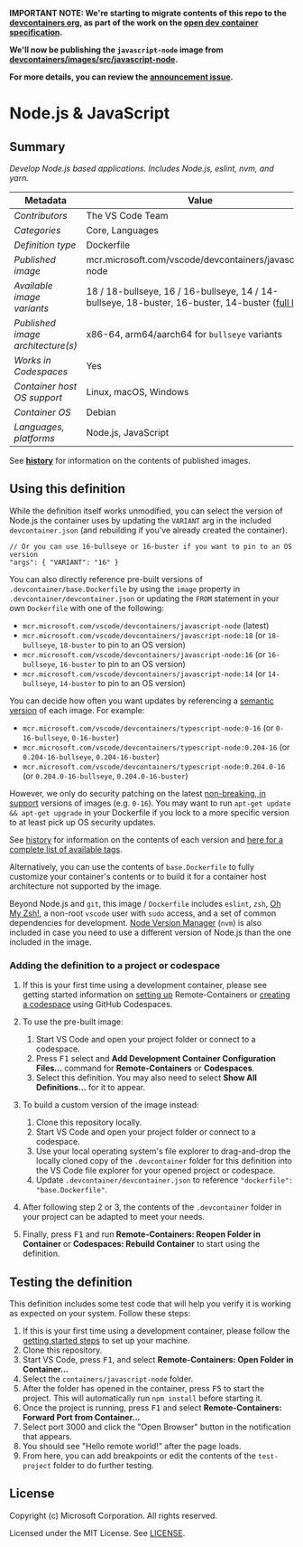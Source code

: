 **IMPORTANT NOTE: We're starting to migrate contents of this repo to the
[devcontainers org](https://github.com/devcontainers), as part of the work on
the [open dev container specification](https://containers.dev).**

**We'll now be publishing the `javascript-node` image from
[devcontainers/images/src/javascript-node](https://github.com/devcontainers/images/tree/main/src/javascript-node).**

**For more details, you can review the
[announcement issue](https://github.com/microsoft/vscode-dev-containers/issues/1589).**

# Node.js & JavaScript

## Summary

_Develop Node.js based applications. Includes Node.js, eslint, nvm, and yarn._

| Metadata                          | Value                                                                                                                                                                            |
| --------------------------------- | -------------------------------------------------------------------------------------------------------------------------------------------------------------------------------- |
| _Contributors_                    | The VS Code Team                                                                                                                                                                 |
| _Categories_                      | Core, Languages                                                                                                                                                                  |
| _Definition type_                 | Dockerfile                                                                                                                                                                       |
| _Published image_                 | mcr.microsoft.com/vscode/devcontainers/javascript-node                                                                                                                           |
| _Available image variants_        | 18 / 18-bullseye, 16 / 16-bullseye, 14 / 14-bullseye, 18-buster, 16-buster, 14-buster ([full list](https://mcr.microsoft.com/v2/vscode/devcontainers/javascript-node/tags/list)) |
| _Published image architecture(s)_ | x86-64, arm64/aarch64 for `bullseye` variants                                                                                                                                    |
| _Works in Codespaces_             | Yes                                                                                                                                                                              |
| _Container host OS support_       | Linux, macOS, Windows                                                                                                                                                            |
| _Container OS_                    | Debian                                                                                                                                                                           |
| _Languages, platforms_            | Node.js, JavaScript                                                                                                                                                              |

See **[history](history)** for information on the contents of published images.

## Using this definition

While the definition itself works unmodified, you can select the version of
Node.js the container uses by updating the `VARIANT` arg in the included
`devcontainer.json` (and rebuilding if you've already created the container).

```jsonc
// Or you can use 16-bullseye or 16-buster if you want to pin to an OS version
"args": { "VARIANT": "16" }
```

You can also directly reference pre-built versions of
`.devcontainer/base.Dockerfile` by using the `image` property in
`.devcontainer/devcontainer.json` or updating the `FROM` statement in your own
`Dockerfile` with one of the following:

-   `mcr.microsoft.com/vscode/devcontainers/javascript-node` (latest)
-   `mcr.microsoft.com/vscode/devcontainers/javascript-node:18` (or
    `18-bullseye`, `18-buster` to pin to an OS version)
-   `mcr.microsoft.com/vscode/devcontainers/javascript-node:16` (or
    `16-bullseye`, `16-buster` to pin to an OS version)
-   `mcr.microsoft.com/vscode/devcontainers/javascript-node:14` (or
    `14-bullseye`, `14-buster` to pin to an OS version)

You can decide how often you want updates by referencing a
[semantic version](https://semver.org/) of each image. For example:

-   `mcr.microsoft.com/vscode/devcontainers/typescript-node:0-16` (or
    `0-16-bullseye`, `0-16-buster`)
-   `mcr.microsoft.com/vscode/devcontainers/typescript-node:0.204-16` (or
    `0.204-16-bullseye`, `0.204-16-buster`)
-   `mcr.microsoft.com/vscode/devcontainers/typescript-node:0.204.0-16` (or
    `0.204.0-16-bullseye`, `0.204.0-16-buster`)

However, we only do security patching on the latest
[non-breaking, in support](https://github.com/microsoft/vscode-dev-containers/issues/532)
versions of images (e.g. `0-16`). You may want to run
`apt-get update && apt-get upgrade` in your Dockerfile if you lock to a more
specific version to at least pick up OS security updates.

See [history](history) for information on the contents of each version and
[here for a complete list of available tags](https://mcr.microsoft.com/v2/vscode/devcontainers/typescript-node/tags/list).

Alternatively, you can use the contents of `base.Dockerfile` to fully customize
your container's contents or to build it for a container host architecture not
supported by the image.

Beyond Node.js and `git`, this image / `Dockerfile` includes `eslint`, `zsh`,
[Oh My Zsh!](https://ohmyz.sh/), a non-root `vscode` user with `sudo` access,
and a set of common dependencies for development.
[Node Version Manager](https://github.com/nvm-sh/nvm) (`nvm`) is also included
in case you need to use a different version of Node.js than the one included in
the image.

### Adding the definition to a project or codespace

1. If this is your first time using a development container, please see getting
   started information on
   [setting up](https://aka.ms/vscode-remote/containers/getting-started)
   Remote-Containers or
   [creating a codespace](https://aka.ms/ghcs-open-codespace) using GitHub
   Codespaces.

2. To use the pre-built image:

    1. Start VS Code and open your project folder or connect to a codespace.
    2. Press <kbd>F1</kbd> select and **Add Development Container Configuration
       Files...** command for **Remote-Containers** or **Codespaces**.
    3. Select this definition. You may also need to select **Show All
       Definitions...** for it to appear.

3. To build a custom version of the image instead:

    1. Clone this repository locally.
    2. Start VS Code and open your project folder or connect to a codespace.
    3. Use your local operating system's file explorer to drag-and-drop the
       locally cloned copy of the `.devcontainer` folder for this definition
       into the VS Code file explorer for your opened project or codespace.
    4. Update `.devcontainer/devcontainer.json` to reference
       `"dockerfile": "base.Dockerfile"`.

4. After following step 2 or 3, the contents of the `.devcontainer` folder in
   your project can be adapted to meet your needs.

5. Finally, press <kbd>F1</kbd> and run **Remote-Containers: Reopen Folder in
   Container** or **Codespaces: Rebuild Container** to start using the
   definition.

## Testing the definition

This definition includes some test code that will help you verify it is working
as expected on your system. Follow these steps:

1. If this is your first time using a development container, please follow the
   [getting started steps](https://aka.ms/vscode-remote/containers/getting-started)
   to set up your machine.
2. Clone this repository.
3. Start VS Code, press <kbd>F1</kbd>, and select **Remote-Containers: Open
   Folder in Container...**
4. Select the `containers/javascript-node` folder.
5. After the folder has opened in the container, press <kbd>F5</kbd> to start
   the project. This will automatically run `npm install` before starting it.
6. Once the project is running, press <kbd>F1</kbd> and select
   **Remote-Containers: Forward Port from Container...**
7. Select port 3000 and click the "Open Browser" button in the notification that
   appears.
8. You should see "Hello remote world!" after the page loads.
9. From here, you can add breakpoints or edit the contents of the `test-project`
   folder to do further testing.

## License

Copyright (c) Microsoft Corporation. All rights reserved.

Licensed under the MIT License. See
[LICENSE](https://github.com/microsoft/vscode-dev-containers/blob/main/LICENSE).
